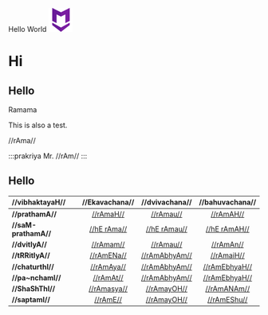 Hello World ![alt text](https://github.com/adam-p/markdown-here/raw/master/src/common/images/icon48.png "Logo Title Text 1")

# __Hi__

## Hello

<div>Ramama</div>

This is also a test.

//rAma//

:::prakriya
Mr. //rAm//
:::

## Hello

| //vibhaktayaH//      |  //Ekavachana//   |   //dvivachana//   |   //bahuvachana//   |
| :------------------- | :---------------: | :----------------: | :-----------------: |
| **//prathamA//**     |  [//rAmaH//][1]   |   [//rAmau//][2]   |   [//rAmAH//][3]    |
| **//saM-prathamA//** | [//hE rAma//][4]  | [//hE rAmau//][2]  |  [//hE rAmAH//][3]  |
| **//dvitIyA//**      |  [//rAmam//][5]   |   [//rAmau//][6]   |   [//rAmAn//][7]    |
| **//tRRitIyA//**     |  [//rAmENa//][8]  | [//rAmAbhyAm//][9] |  [//rAmaiH//][10]   |
| **//chaturthI//**    | [//rAmAya//][11]  | [//rAmAbhyAm//][9] | [//rAmEbhyaH//][12] |
| **//pa~nchamI//**    |  [//rAmAt//][13]  | [//rAmAbhyAm//][9] | [//rAmEbhyaH//][12] |
| **//ShaShThI//**     | [//rAmasya//][14] | [//rAmayOH//][15]  |  [//rAmANAm//][16]  |
| **//saptamI//**      |  [//rAmE//][17]   | [//rAmayOH//][18]  |  [//rAmEShu//][19]  |

[1]: #/shadlinga-prakaranam/raama-sabdah/raama-1-1
[2]: #/shadlinga-prakaranam/raama-sabdah/raama-1-2
[3]: #/shadlinga-prakaranam/raama-sabdah/raama-1-3
[4]: #/shadlinga-prakaranam/raama-sabdah/raama-1.1-1
[5]: #/shadlinga-prakaranam/raama-sabdah/raama-2-1
[6]: #/shadlinga-prakaranam/raama-sabdah/raama-2-2
[7]: #/shadlinga-prakaranam/raama-sabdah/raama-2-3
[8]: #/shadlinga-prakaranam/raama-sabdah/raama-3-1
[9]: #/shadlinga-prakaranam/raama-sabdah/raama-3-2
[10]: #/shadlinga-prakaranam/raama-sabdah/raama-3-3
[11]: #/shadlinga-prakaranam/raama-sabdah/raama-4-1
[12]: #/shadlinga-prakaranam/raama-sabdah/raama-4-3
[13]: #/shadlinga-prakaranam/raama-sabdah/raama-5-1
[14]: #/shadlinga-prakaranam/raama-sabdah/raama-6-1
[15]: #/shadlinga-prakaranam/raama-sabdah/raama-6-2
[16]: #/shadlinga-prakaranam/raama-sabdah/raama-6-3
[17]: #/shadlinga-prakaranam/raama-sabdah/raama-7-1
[18]: #/shadlinga-prakaranam/raama-sabdah/raama-7-2
[19]: #/shadlinga-prakaranam/raama-sabdah/raama-7-3
<!--stackedit_data:
eyJoaXN0b3J5IjpbLTI2ODUyODE4Ml19
-->
